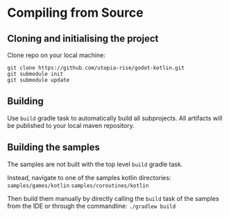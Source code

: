 # Compiling from Source

## Cloning and initialising the project
Clone repo on your local machine:
```shell 
git clone https://github.com/utopia-rise/godot-kotlin.git
git submodule init
git submodule update
```

## Building
Use `build` gradle task to automatically build all subprojects. All artifacts will be published to your local maven repository.

## Building the samples
The samples are not built with the top level `build` gradle task.

Instead, navigate to one of the samples kotlin directories:
`samples/games/kotlin`
`samples/coroutines/kotlin`

Then build them manually by directly calling the `build` task of the samples from the IDE or through the commandline:
`./gradlew build`
